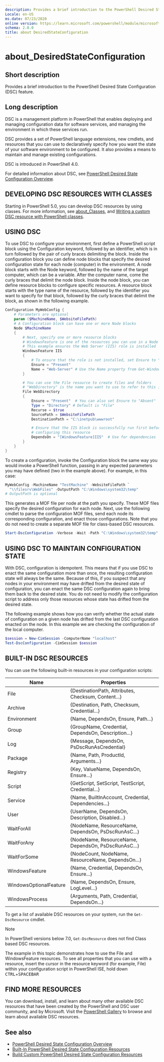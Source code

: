 ```yaml
---
description: Provides a brief introduction to the PowerShell Desired State Configuration (DSC) feature.
Locale: en-US
ms.date: 07/23/2020
online version: https://learn.microsoft.com/powershell/module/microsoft.powershell.core/about/about_desiredstateconfiguration?view=powershell-5.1&WT.mc_id=ps-gethelp
schema: 2.0.0
title: about DesiredStateConfiguration
---
```


# about_DesiredStateConfiguration

## Short description

Provides a brief introduction to the PowerShell Desired State
Configuration (DSC) feature.

## Long description

DSC is a management platform in PowerShell that enables deploying and managing
configuration data for software services, and managing the environment in
which these services run.

DSC provides a set of PowerShell language extensions, new cmdlets, and
resources that you can use to declaratively specify how you want the state of
your software environment to be configured. It also provides a means to
maintain and manage existing configurations.

DSC is introduced in PowerShell 4.0.

For detailed information about DSC, see
[PowerShell Desired State Configuration Overview](/powershell/scripting/dsc/overview).

## DEVELOPING DSC RESOURCES WITH CLASSES

Starting in PowerShell 5.0, you can develop DSC resources by using classes.
For more information, see [about_Classes](about_Classes.md), and
[Writing a custom DSC resource with PowerShell classes](/powershell/scripting/dsc/resources/authoringresourceclass).

## USING DSC

To use DSC to configure your environment, first define a PowerShell
script block using the Configuration keyword, followed by an identifier, which
is in turn followed by the pair of curly braces delimiting the block. Inside
the configuration block you can define node blocks that specify the desired
configuration state for each node (computer) in the environment. A node block
starts with the Node keyword, followed by the name of the target computer,
which can be a variable. After the computer name, come the curly braces that
delimit the node block. Inside the node block, you can define resource blocks
to configure specific resources. A resource block starts with the type name of
the resource, followed by the identifier you want to specify for that block,
followed by the curly braces that delimit the block, as shown in the following
example.

```powershell
Configuration MyWebConfig {
    # Parameters are optional
    param ($MachineName, $WebsiteFilePath)
    # A Configuration block can have one or more Node blocks
    Node $MachineName
    {
        # Next, specify one or more resource blocks
        # WindowsFeature is one of the resources you can use in a Node block
        # This example ensures the Web Server (IIS) role is installed
        WindowsFeature IIS
        {
            # To ensure that the role is not installed, set Ensure to "Absent"
            Ensure = "Present"
            Name = "Web-Server" # Use the Name property from Get-WindowsFeature
        }

        # You can use the File resource to create files and folders
        # "WebDirectory" is the name you want to use to refer to this instance
        File WebDirectory
        {
            Ensure = "Present"  # You can also set Ensure to "Absent"
            Type = "Directory" # Default is "File"
            Recurse = $true
            SourcePath = $WebsiteFilePath
            DestinationPath = "C:\inetpub\wwwroot"

            # Ensure that the IIS block is successfully run first before
            # configuring this resource
            DependsOn = "[WindowsFeature]IIS"  # Use for dependencies
        }
    }
}
```

To create a configuration, invoke the Configuration block the same way you
would invoke a PowerShell function, passing in any expected parameters you may
have defined (two in the example above). For example, in this case:

```powershell
MyWebConfig -MachineName "TestMachine" -WebsiteFilePath `
  "\\filesrv\WebFiles" -OutputPath "C:\Windows\system32\temp"
# OutputPath is optional
```

This generates a MOF file per node at the path you specify. These MOF files
specify the desired configuration for each node. Next, use the following
cmdlet to parse the configuration MOF files, send each node its corresponding
configuration, and enact those configurations. Note that you do not need to
create a separate MOF file for class-based DSC resources.

```powershell
Start-DscConfiguration -Verbose -Wait -Path "C:\Windows\system32\temp"
```

## USING DSC TO MAINTAIN CONFIGURATION STATE

With DSC, configuration is idempotent. This means that if you use DSC to enact
the same configuration more than once, the resulting configuration state will
always be the same. Because of this, if you suspect that any nodes in your
environment may have drifted from the desired state of configuration, you can
enact the same DSC configuration again to bring them back to the desired
state. You do not need to modify the configuration script to address only
those resources whose state has drifted from the desired state.

The following example shows how you can verify whether the actual state of
configuration on a given node has drifted from the last DSC configuration
enacted on the node. In this example we are checking the configuration of the
local computer.

```powershell
$session = New-CimSession -ComputerName "localhost"
Test-DscConfiguration -CimSession $session
```

## BUILT-IN DSC RESOURCES

You can use the following built-in resources in your configuration scripts:

|Name                  |Properties                                         |
|----------------------|---------------------------------------------------|
|File                  |{DestinationPath, Attributes, Checksum, Content...}|
|Archive               |{Destination, Path, Checksum, Credential...}       |
|Environment           |{Name, DependsOn, Ensure, Path...}                 |
|Group                 |{GroupName, Credential, DependsOn, Description...} |
|Log                   |{Message, DependsOn, PsDscRunAsCredential}         |
|Package               |{Name, Path, ProductId, Arguments...}              |
|Registry              |{Key, ValueName, DependsOn, Ensure...}             |
|Script                |{GetScript, SetScript, TestScript, Credential...}  |
|Service               |{Name, BuiltInAccount, Credential, Dependencies...}|
|User                  |{UserName, DependsOn, Description, Disabled...}    |
|WaitForAll            |{NodeName, ResourceName, DependsOn, PsDscRunAsC...}|
|WaitForAny            |{NodeName, ResourceName, DependsOn, PsDscRunAsC...}|
|WaitForSome           |{NodeCount, NodeName, ResourceName, DependsOn...}  |
|WindowsFeature        |{Name, Credential, DependsOn, Ensure...}           |
|WindowsOptionalFeature|{Name, DependsOn, Ensure, LogLevel...}             |
|WindowsProcess        |{Arguments, Path, Credential, DependsOn...}        |

To get a list of available DSC resources on your system, run the
`Get-DscResource` cmdlet.

> [!NOTE]
> In PowerShell versions below 7.0, `Get-DscResource` does not find Class based
> DSC resources.

The example in this topic demonstrates how to use the File and WindowsFeature
resources. To see all properties that you can use with a resource, insert the
cursor in the resource keyword (for example, File) within your configuration
script in PowerShell ISE, hold down <kbd>CTRL</kbd>+<kbd>SPACEBAR</kbd>

## FIND MORE RESOURCES

You can download, install, and learn about many other available DSC resources
that have been created by the PowerShell and DSC user community, and by
Microsoft. Visit the [PowerShell Gallery](https://www.powershellgallery.com/)
to browse and learn about available DSC resources.

## See also

- [PowerShell Desired State Configuration Overview](/powershell/scripting/dsc/overview/)
- [Built-In PowerShell Desired State Configuration Resources](/powershell/scripting/dsc/resources/resources)
- [Build Custom PowerShell Desired State Configuration Resources](/powershell/scripting/dsc/resources/authoringResource)

